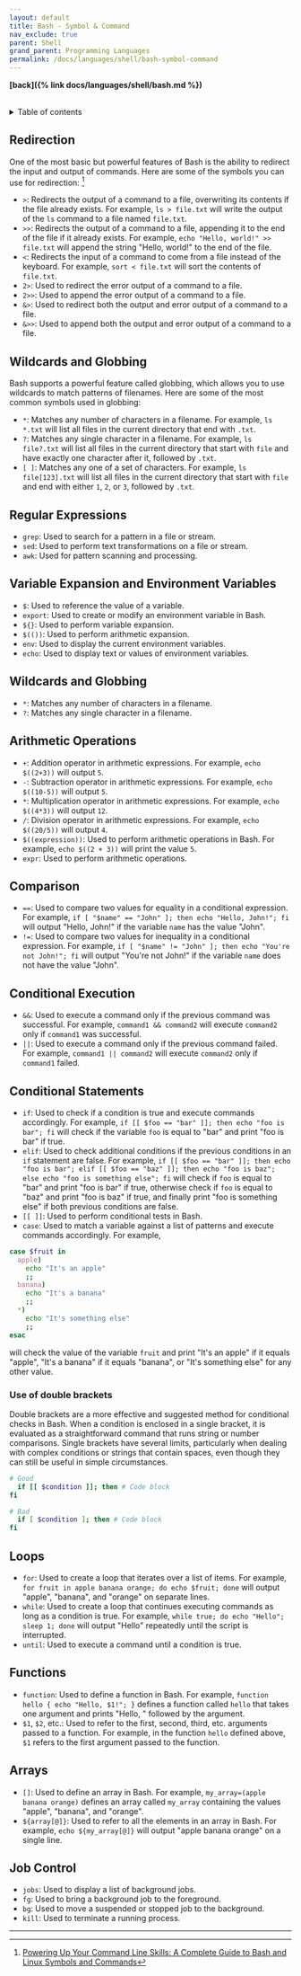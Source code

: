 ```yaml
---
layout: default
title: Bash - Symbol & Command
nav_exclude: true
parent: Shell
grand_parent: Programming Languages
permalink: /docs/languages/shell/bash-symbol-command
---
```


__[back]({% link docs/languages/shell/bash.md %})__

<br/>
<details markdown="block">
  <summary>
    Table of contents
  </summary>
  {: .text-delta }
1. TOC
{:toc}
</details>

## Redirection

One of the most basic but powerful features of Bash is the ability to redirect the input and output of commands. Here are some of the symbols you can use for redirection: [^1]

- `>`: Redirects the output of a command to a file, overwriting its contents if the file already exists. For example, `ls > file.txt` will write the output of the `ls` command to a file named `file.txt`.
- `>>`: Redirects the output of a command to a file, appending it to the end of the file if it already exists. For example, `echo "Hello, world!" >> file.txt` will append the string "Hello, world!" to the end of the file.
- `<`: Redirects the input of a command to come from a file instead of the keyboard. For example, `sort < file.txt` will sort the contents of `file.txt`.
- `2>`: Used to redirect the error output of a command to a file.
- `2>>`: Used to append the error output of a command to a file.
- `&>`: Used to redirect both the output and error output of a command to a file.
- `&>>`: Used to append both the output and error output of a command to a file.

## Wildcards and Globbing

Bash supports a powerful feature called globbing, which allows you to use wildcards to match patterns of filenames. Here are some of the most common symbols used in globbing:

- `*`: Matches any number of characters in a filename. For example, `ls *.txt` will list all files in the current directory that end with `.txt`.
- `?`: Matches any single character in a filename. For example, `ls file?.txt` will list all files in the current directory that start with `file` and have exactly one character after it, followed by `.txt`.
- `[ ]`: Matches any one of a set of characters. For example, `ls file[123].txt` will list all files in the current directory that start with `file` and end with either `1`, `2`, or `3`, followed by `.txt`.


## Regular Expressions

- `grep`: Used to search for a pattern in a file or stream.
- `sed`: Used to perform text transformations on a file or stream.
- `awk`: Used for pattern scanning and processing.


## Variable Expansion and Environment Variables

- `$`: Used to reference the value of a variable.
- `export`: Used to create or modify an environment variable in Bash.
- `${}`: Used to perform variable expansion.
- `$(())`: Used to perform arithmetic expansion.
- `env`: Used to display the current environment variables.
- `echo`: Used to display text or values of environment variables.

## Wildcards and Globbing

- `*`: Matches any number of characters in a filename.
- `?`: Matches any single character in a filename.

## Arithmetic Operations

- `+`: Addition operator in arithmetic expressions. For example, `echo $((2+3))` will output `5`.
- `-`: Subtraction operator in arithmetic expressions. For example, `echo $((10-5))` will output `5`.
- `*`: Multiplication operator in arithmetic expressions. For example, `echo $((4*3))` will output `12`.
- `/`: Division operator in arithmetic expressions. For example, `echo $((20/5))` will output `4`.
- `$((expression))`: Used to perform arithmetic operations in Bash. For example, `echo $((2 + 3))` will print the value `5`.
- `expr`: Used to perform arithmetic operations.

## Comparison

- `==`: Used to compare two values for equality in a conditional expression. For example, `if [ "$name" == "John" ]; then echo "Hello, John!"; fi` will output "Hello, John!" if the variable `name` has the value "John".
- `!=`: Used to compare two values for inequality in a conditional expression. For example, `if [ "$name" != "John" ]; then echo "You're not John!"; fi` will output "You're not John!" if the variable `name` does not have the value "John".

## Conditional Execution

- `&&`: Used to execute a command only if the previous command was successful. For example, `command1 && command2` will execute `command2` only if `command1` was successful.
- `||`: Used to execute a command only if the previous command failed. For example, `command1 || command2` will execute `command2` only if `command1` failed.

## Conditional Statements

- `if`: Used to check if a condition is true and execute commands accordingly. For example, `if [[ $foo == "bar" ]]; then echo "foo is bar"; fi` will check if the variable `foo` is equal to "bar" and print "foo is bar" if true.
- `elif`: Used to check additional conditions if the previous conditions in an `if` statement are false. For example, `if [[ $foo == "bar" ]]; then echo "foo is bar"; elif [[ $foo == "baz" ]]; then echo "foo is baz"; else echo "foo is something else"; fi` will check if `foo` is equal to "bar" and print "foo is bar" if true, otherwise check if `foo` is equal to "baz" and print "foo is baz" if true, and finally print "foo is something else" if both previous conditions are false.
- `[[ ]]`: Used to perform conditional tests in Bash.
- `case`: Used to match a variable against a list of patterns and execute commands accordingly. For example,

```bash
case $fruit in
  apple)
    echo "It's an apple"
    ;;
  banana)
    echo "It's a banana"
    ;;
  *)
    echo "It's something else"
    ;;
esac
```

will check the value of the variable `fruit` and print "It's an apple" if it equals "apple", "It's a banana" if it equals "banana", or "It's something else" for any other value.

### Use of double brackets

Double brackets are a more effective and suggested method for conditional checks in Bash. When a condition is enclosed in a single bracket, it is evaluated as a straightforward command that runs string or number comparisons. Single brackets have several limits, particularly when dealing with complex conditions or strings that contain spaces, even though they can still be useful in simple circumstances.

```bash
# Good
  if [[ $condition ]]; then # Code block
fi

# Bad
  if [ $condition ]; then # Code block
fi
```


## Loops

- `for`: Used to create a loop that iterates over a list of items. For example, `for fruit in apple banana orange; do echo $fruit; done` will output "apple", "banana", and "orange" on separate lines.
- `while`: Used to create a loop that continues executing commands as long as a condition is true. For example, `while true; do echo "Hello"; sleep 1; done` will output "Hello" repeatedly until the script is interrupted.
- `until`: Used to execute a command until a condition is true.

## Functions

- `function`: Used to define a function in Bash. For example, `function hello { echo "Hello, $1!"; }` defines a function called `hello` that takes one argument and prints "Hello, " followed by the argument.
- `$1`, `$2`, etc.: Used to refer to the first, second, third, etc. arguments passed to a function. For example, in the function `hello` defined above, `$1` refers to the first argument passed to the function.

## Arrays

- `[]`: Used to define an array in Bash. For example, `my_array=(apple banana orange)` defines an array called `my_array` containing the values "apple", "banana", and "orange".
- `${array[@]}`: Used to refer to all the elements in an array in Bash. For example, `echo ${my_array[@]}` will output "apple banana orange" on a single line.

## Job Control

- `jobs`: Used to display a list of background jobs.
- `fg`: Used to bring a background job to the foreground.
- `bg`: Used to move a suspended or stopped job to the background.
- `kill`: Used to terminate a running process.

----

[^1]: [Powering Up Your Command Line Skills: A Complete Guide to Bash and Linux Symbols and Commands](https://blog.devops.dev/powering-up-your-command-line-skills-a-complete-guide-to-bash-and-linux-symbols-and-commands-a68b5e077e0)

